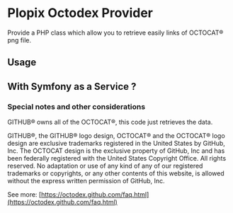 # Plopix Octodex Provider

Provide a PHP class which allow you to retrieve easily links of OCTOCAT® png file.

## Usage


## With Symfony as a Service ?




### Special notes and other considerations

GITHUB® owns all of the OCTOCAT®, this code just retrieves the data.

GITHUB®, the GITHUB® logo design, OCTOCAT® and the OCTOCAT® logo design 
are exclusive trademarks registered in the United States by GitHub, Inc.
The OCTOCAT design is the exclusive property of GitHub, Inc and has been federally registered with the
United States Copyright Office. All rights reserved. No adaptation or use of any kind
of any of our registered trademarks or copyrights, or any other contents of this website,
is allowed without the express written permission of GitHub, Inc.

See more: [https://octodex.github.com/faq.html](https://octodex.github.com/faq.html)